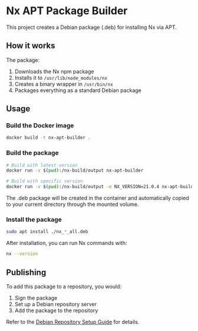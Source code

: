 # Nx APT Package Builder

This project creates a Debian package (.deb) for installing Nx via APT.

## How it works

The package:
1. Downloads the Nx npm package
2. Installs it to `/usr/lib/node_modules/nx`
3. Creates a binary wrapper in `/usr/bin/nx`
4. Packages everything as a standard Debian package

## Usage

### Build the Docker image

```bash
docker build -t nx-apt-builder .
```

### Build the package

```bash
# Build with latest version
docker run -v $(pwd):/nx-build/output nx-apt-builder

# Build with specific version
docker run -v $(pwd):/nx-build/output -e NX_VERSION=21.0.4 nx-apt-builder
```

The .deb package will be created in the container and automatically copied to your current directory through the mounted volume.

### Install the package

```bash
sudo apt install ./nx_*_all.deb
```

After installation, you can run Nx commands with:

```bash
nx --version
```

## Publishing

To add this package to a repository, you would:

1. Sign the package
2. Set up a Debian repository server
3. Add the package to the repository

Refer to the [Debian Repository Setup Guide](https://wiki.debian.org/DebianRepository/Setup) for details.
